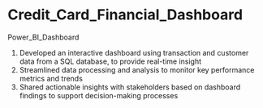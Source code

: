 # Credit_Card_Financial_Dashboard
Power_BI_Dashboard
1)	Developed an interactive dashboard using transaction and customer data from a SQL database, to provide real-time insight 
2)	Streamlined data processing and analysis to monitor key performance metrics and trends 
3)	Shared actionable insights with stakeholders based on dashboard findings to support decision-making processes
